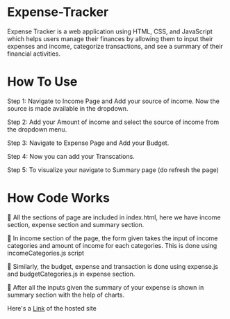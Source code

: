 # Expense-Tracker
 Expense Tracker is a web application using HTML, CSS, and JavaScript which helps users manage their finances by allowing them to input their expenses and income, categorize transactions, and see a summary of their financial activities.

 # How To Use

 Step 1: Navigate to Income Page and Add your source of income. Now the source is made available in the dropdown.

 Step 2: Add your Amount of income and select the source of income from the dropdown menu.

 Step 3: Navigate to Expense Page and Add your Budget.

 Step 4: Now you can add your Transcations.

 Step 5: To visualize your navigate to Summary page (do refresh the page)

 # How Code Works

 	All the sections of page are included in index.html, here we have income section, expense section and summary section.
 
 	In income section of the page, the form given takes the input of income categories and amount of income for each categories. This is 
   done using incomeCategories.js script
   
 	Similarly, the budget, expense and transaction is done using expense.js and budgetCategories.js in expense section.
 
 	After all the inputs given the summary of your expense is shown in summary section with the help of charts.

Here's a [Link](https://expense-tracker-267v.onrender.com/) of the hosted site 

